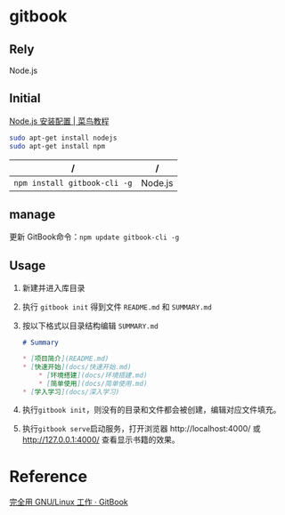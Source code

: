 # gitbook

## Rely
Node.js

## Initial
[Node.js 安装配置 | 菜鸟教程](https://www.runoob.com/nodejs/nodejs-install-setup.html)
```bash
sudo apt-get install nodejs
sudo apt-get install npm
```
/ |/
-|-
`npm install gitbook-cli -g` | Node.js

## manage
更新 GitBook命令：`npm update gitbook-cli -g`

## Usage

1. 新建并进入库目录
2. 执行 `gitbook init` 得到文件 `README.md` 和 `SUMMARY.md`
3. 按以下格式以目录结构编辑 `SUMMARY.md`

    ```markdown
    # Summary

    * [项目简介](README.md)
    * [快速开始](docs/快速开始.md)
        * [环境搭建](docs/环境搭建.md)
        * [简单使用](docs/简单使用.md)
    * [学入学习](docs/深入学习)  
    ```

4. 执行`gitbook init`，则没有的目录和文件都会被创建，编辑对应文件填充。
5. 执行`gitbook serve`启动服务，打开浏览器 http://localhost:4000/ 或 http://127.0.0.1:4000/ 查看显示书籍的效果。

# Reference
[完全用 GNU/Linux 工作 · GitBook](https://legacy.gitbook.com/book/chusiang/working-on-gnu-linux/details)
